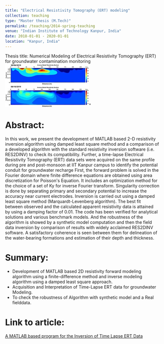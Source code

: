 ```yaml
---
title: "Electrical Resistivity Tomography (ERT) modeling" 
collection: teaching
type: "Master thesis (M.Tech)"
permalink: /teaching/2014-spring-teaching
venue: "Indian Institute of Technology Kanpur, India"
date: 2018-01-01 - 2020-01-01
location: "Kanpur, India"
---
```


Thesis title: Numerical Modeling of Electrical Resistivity Tomography (ERT) for groundwater contamination monitoring
<br/><img src='/images/resistivity.jpg'>"

Abstract:
======
In this work, we present the development of MATLAB based 2-D resistivity inversion algorithm using damped least square method and a comparison of a developed algorithm with the standard resistivity inversion software (i.e. RES2DINV) to check its compatibility. Further, a time-lapse Electrical Resistivity Tomography (ERT) data sets were acquired on the same profile during pre and post-monsoon at IIT Kanpur campus to identify the potential conduit for groundwater recharge First, the forward problem is solved in the Fourier domain where finite difference equations are obtained using area discretization for Poisson's Equation. It includes an optimization method for the choice of a set of Ky for inverse Fourier transform. Singularity correction is done by separating primary and secondary potential to increase the accuracy near current electrodes. Inversion is carried out using a damped least square method (Marquardt-Levenberg algorithm). The best fit between observed and the calculated apparent resistivity data is attained by using a damping factor of 0.01. The code has been verified for analytical solutions and various benchmark models. And the robustness of the algorithm is showed by a synthetic model computation and then the field data inversion by comparison of results with widely acclaimed RES2DINV software. A satisfactory coherence is seen between them for delineation of the water-bearing formations and estimation of their depth and thickness.

Summary:
======
- Development of MATLAB based 2D resistivity forward modeling algorithm using a finite-difference method and inverse modeling algorithm using a damped least square approach.
- Acquisition and Interpretation of Time-Lapse ERT data for groundwater Modeling.
- To check the robustness of Algorithm with synthetic model and a Real fielddata.

Link to article:
======
[A MATLAB based program for the Inversion of Time Lapse ERT Data](https://www.researchgate.net/publication/348548255_A_MATLAB_based_program_for_the_Inversion_of_Time_Lapse_ERT_Data)